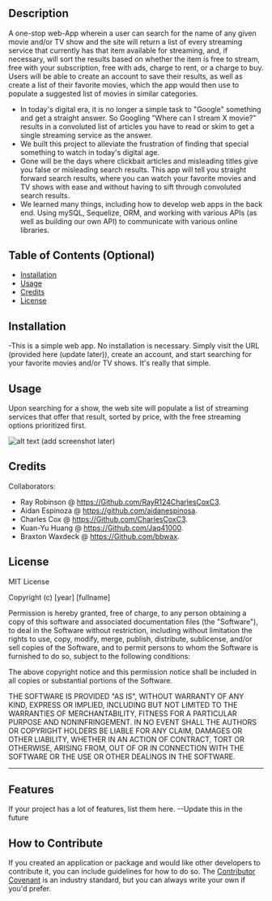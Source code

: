 # <Movie Map>

## Description

A one-stop web-App wherein a user can search for the name of any given movie and/or TV show and the site will return a list of every streaming service that currently has that item available for streaming, and, if necessary, will sort the results based on whether the item is free to stream, free with your subscription, free with ads, charge to rent, or a charge to buy. Users will be able to create an account to save their results, as well as create a list of their favorite movies, which the app would then use to populate a suggested list of movies in similar categories.

- In today's digital era, it is no longer a simple task to "Google" something and get a straight answer. So Googling "Where can I stream X movie?" results in a convoluted list of articles you have to read or skim to get a single streaming service as the answer.
- We built this project to alleviate the frustration of finding that special something to watch in today's digital age. 
- Gone will be the days where clickbait articles and misleading titles give you false or misleading search results. This app will tell you straight forward search results, where you can watch your favorite movies and TV shows with ease and without having to sift through convoluted search results.
- We learned many things, including how to develop web apps in the back end. Using mySQL, Sequelize, ORM, and working with various APIs (as well as building our own API) to communicate with various online libraries.

## Table of Contents (Optional)

- [Installation](#installation)
- [Usage](#usage)
- [Credits](#credits)
- [License](#license)

## Installation

-This is a simple web app. No installation is necessary. Simply visit the URL (provided here (update later)), create an account, and start searching for your favorite movies and/or TV shows. It's really that simple.

## Usage

Upon searching for a show, the web site will populate a list of streaming services that offer that result, sorted by price, with the free streaming options prioritized first.

![alt text](assets/images/screenshot.png) (add screenshot later)

## Credits

Collaborators:
- Ray Robinson @ https://Github.com/RayR124CharlesCoxC3. 
- Aidan Espinoza @ https://github.com/aidanespinosa. 
- Charles Cox @ https://Github.com/CharlesCoxC3. 
- Kuan-Yu Huang @ https://Github.com/Jaq41000. 
- Braxton Waxdeck @ https://Github.com/bbwax. 

## License

MIT License

Copyright (c) [year] [fullname]

Permission is hereby granted, free of charge, to any person obtaining a copy
of this software and associated documentation files (the "Software"), to deal
in the Software without restriction, including without limitation the rights
to use, copy, modify, merge, publish, distribute, sublicense, and/or sell
copies of the Software, and to permit persons to whom the Software is
furnished to do so, subject to the following conditions:

The above copyright notice and this permission notice shall be included in all
copies or substantial portions of the Software.

THE SOFTWARE IS PROVIDED "AS IS", WITHOUT WARRANTY OF ANY KIND, EXPRESS OR
IMPLIED, INCLUDING BUT NOT LIMITED TO THE WARRANTIES OF MERCHANTABILITY,
FITNESS FOR A PARTICULAR PURPOSE AND NONINFRINGEMENT. IN NO EVENT SHALL THE
AUTHORS OR COPYRIGHT HOLDERS BE LIABLE FOR ANY CLAIM, DAMAGES OR OTHER
LIABILITY, WHETHER IN AN ACTION OF CONTRACT, TORT OR OTHERWISE, ARISING FROM,
OUT OF OR IN CONNECTION WITH THE SOFTWARE OR THE USE OR OTHER DEALINGS IN THE
SOFTWARE.

---

## Features

If your project has a lot of features, list them here.
--Update this in the future

## How to Contribute

If you created an application or package and would like other developers to contribute it, you can include guidelines for how to do so. The [Contributor Covenant](https://www.contributor-covenant.org/) is an industry standard, but you can always write your own if you'd prefer.